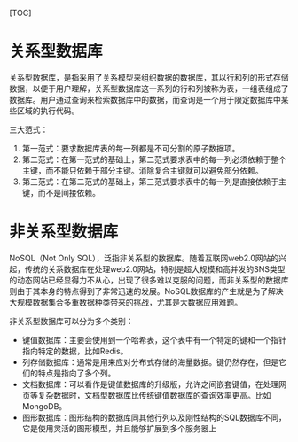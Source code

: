 [TOC]



# 关系型数据库

关系型数据库，是指采用了关系模型来组织数据的数据库，其以行和列的形式存储数据，以便于用户理解，关系型数据库这一系列的行和列被称为表，一组表组成了数据库。用户通过查询来检索数据库中的数据，而查询是一个用于限定数据库中某些区域的执行代码。

三大范式：
1. 第一范式：要求数据库表的每一列都是不可分割的原子数据项。
2. 第二范式：在第一范式的基础上，第二范式要求表中的每一列必须依赖于整个主键，而不能只依赖于部分主键。消除复合主键就可以避免部分依赖。
3. 第三范式：在第二范式的基础上，第三范式要求表中的每一列是直接依赖于主键，而不是间接依赖。


# 非关系型数据库
NoSQL（Not Only SQL），泛指非关系型的数据库。随着互联网web2.0网站的兴起，传统的关系数据库在处理web2.0网站，特别是超大规模和高并发的SNS类型的动态网站已经显得力不从心，出现了很多难以克服的问题，而非关系型的数据库则由于其本身的特点得到了非常迅速的发展。NoSQL数据库的产生就是为了解决大规模数据集合多重数据种类带来的挑战，尤其是大数据应用难题。

非关系型数据库可以分为多个类别：
- 键值数据库：主要会使用到一个哈希表，这个表中有一个特定的键和一个指针指向特定的数据，比如Redis。
- 列存储数据库：通常是用来应对分布式存储的海量数据。键仍然存在，但是它们的特点是指向了多个列。
- 文档数据库：可以看作是键值数据库的升级版，允许之间嵌套键值，在处理网页等复杂数据时，文档型数据库比传统键值数据库的查询效率更高。比如MongoDB。
- 图形数据库：图形结构的数据库同其他行列以及刚性结构的SQL数据库不同，它是使用灵活的图形模型，并且能够扩展到多个服务器上
